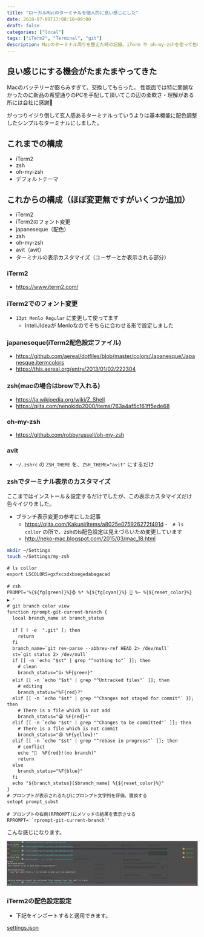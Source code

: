```yaml
---
title: "ローカルMacのターミナルを個人的に良い感じにした"
date: 2018-07-09T17:08:18+09:00
draft: false
categories: ["local"]
tags: ["iTerm2", "Terminal", "git"]
description: Macのターミナル周りを整えた時の記録。iTerm や oh-my-zshを使って色味等を整えた。gitの現在のステータスなどをひと目でわかるように設定し（add済みなのかcommit済みなのか等）自分なりに開発しやすくしました。
---
```


## 良い感じにする機会がたまたまやってきた

Macのバッテリーが膨らみすぎて、交換してもらった。
性能面では特に問題なかったのに新品の希望通りのPCを手配して頂いてこの辺の柔軟さ・理解がある所には会社に感謝🙏

がっつりイジり倒して玄人感あるターミナルっていうよりは基本機能に配色調整したシンプルなターミナルにしました。

## これまでの構成

- iTerm2
- zsh
- oh-my-zsh
- デフォルトテーマ

## これからの構成（ほぼ変更無ですがいくつか追加）

- iTerm2
- iTerm2のフォント変更
- japaneseque（配色）
- zsh
- oh-my-zsh
- avit（avit）
- ターミナルの表示カスタマイズ（ユーザーとか表示される部分）

### iTerm2

- https://www.iterm2.com/

### iTerm2でのフォント変更

- `13pt Menlo Regular` に変更して使ってます
  - InteliJIdeaが Menloなのでそちらに合わせる形で設定しました

### japaneseque(iTerm2配色設定ファイル)

- https://github.com/aereal/dotfiles/blob/master/colors/Japanesque/Japanesque.itermcolors
- https://this.aereal.org/entry/2013/01/02/222304

### zsh(macの場合はbrewで入れる)

 - https://ja.wikipedia.org/wiki/Z_Shell
 - https://qiita.com/nenokido2000/items/763a4af5c161ff5ede68

### oh-my-zsh

 - https://github.com/robbyrussell/oh-my-zsh

### avit

- `~/.zshrc` の `ZSH_THEME` を、`ZSH_THEME="avit"` にするだけ

### zshでターミナル表示のカスタマイズ

ここまではインストール＆設定するだけでしたが、この表示カスタマイズだけ色々イジりました。

- ブランチ表示変更の参考にした記事
  - https://qiita.com/Kakuni/items/a8025e075926272f491d
-　`# ls collor` の所で、zshのls配色設定は見えづらいため変更しています
  - http://neko-mac.blogspot.com/2015/03/mac_18.html

```zsh.bash
mkdir ~/Settings
touch ~/Settings/my-zsh
```

```my-zsh
# ls collor
export LSCOLORS=gxfxcxdxbxegedabagacad

# zsh
PROMPT='%{${fg[green]}%}⌚ %* %{${fg[cyan]}%} 📁 %~ %{${reset_color}%}
▶ '
# git branch color view
function rprompt-git-current-branch {
  local branch_name st branch_status

  if [ ! -e  ".git" ]; then
    return
  fi
  branch_name=`git rev-parse --abbrev-ref HEAD 2> /dev/null`
  st=`git status 2> /dev/null`
  if [[ -n `echo "$st" | grep "^nothing to"` ]]; then
    # clean
    branch_status="👍 %F{green}"
  elif [[ -n `echo "$st" | grep "^Untracked files"` ]]; then
    # editing
    branch_status="%F{red}?"
  elif [[ -n `echo "$st" | grep "^Changes not staged for commit"` ]]; then
    # There is a file which is not add
    branch_status="😀 %F{red}+"
  elif [[ -n `echo "$st" | grep "^Changes to be committed"` ]]; then
    # There is a file which is not commit
    branch_status="😆 %F{yellow}!"
  elif [[ -n `echo "$st" | grep "^rebase in progress"` ]]; then
    # conflict
    echo "🤯  %F{red}!(no branch)"
    return
  else
    branch_status="%F{blue}"
  fi
  echo "${branch_status}[$branch_name] %{${reset_color}%}"
}
# プロンプトが表示されるたびにプロンプト文字列を評価、置換する
setopt prompt_subst

# プロンプトの右側(RPROMPT)にメソッドの結果を表示させる
RPROMPT='`rprompt-git-current-branch`'
```

こんな感じになります。

![ターミナル参考画像](/images/local-terminal-example.png)


### iTerm2の配色設定設定

- 下記をインポートすると適用できます。

[settings.json](/files/iterm2-settings.json)

